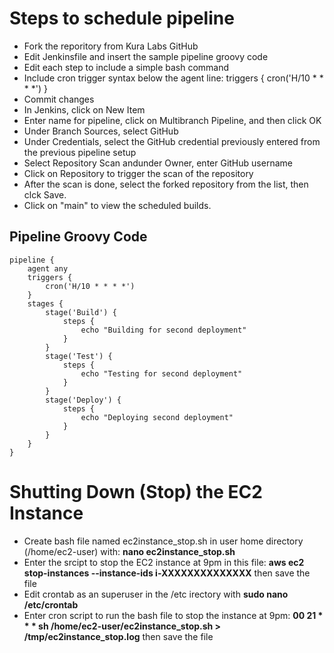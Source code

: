 # Steps to schedule pipeline
- Fork the reporitory from Kura Labs GitHub
- Edit Jenkinsfile and insert the sample pipeline groovy code
- Edit each step to include a simple bash command
- Include cron trigger syntax below the agent line: triggers { cron('H/10 * * * *') } 
- Commit changes
- In Jenkins, click on New Item
- Enter name for pipeline, click on Multibranch Pipeline, and then click OK
- Under Branch Sources, select GitHub
- Under Credentials, select the GitHub credential previously entered from the previous pipeline setup
- Select Repository Scan andunder Owner, enter GitHub username
- Click on Repository to trigger the scan of the repository
- After the scan is done, select the forked repository from the list, then clck Save.
- Click on "main" to view the scheduled builds.

## Pipeline Groovy Code
```
pipeline {
    agent any 
    triggers {
        cron('H/10 * * * *')
    }
    stages {
        stage('Build') { 
            steps {
                echo "Building for second deployment"
            }
        }
        stage('Test') { 
            steps {
                echo "Testing for second deployment"
            }
        }
        stage('Deploy') { 
            steps {
                echo "Deploying second deployment"
            }
        }
    }
}
```

# Shutting Down (Stop) the EC2 Instance
- Create bash file named ec2instance_stop.sh in user home directory (/home/ec2-user) with: **nano ec2instance_stop.sh**
- Enter the srcipt to stop the EC2 instance at 9pm in this file: **aws ec2 stop-instances --instance-ids i-XXXXXXXXXXXXXX** then save the file
- Edit crontab as an superuser in the /etc irectory with **sudo nano /etc/crontab** 
- Enter cron script to run the bash file to stop the instance at 9pm: **00  21  * * * sh /home/ec2-user/ec2instance_stop.sh > /tmp/ec2instance_stop.log** then save the file
